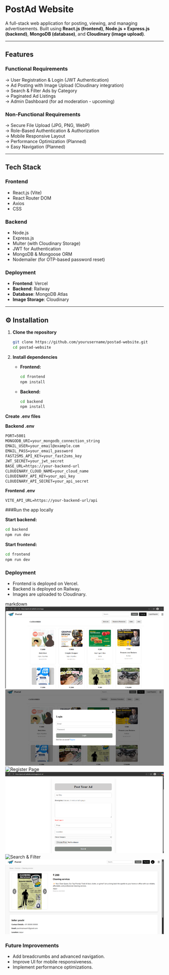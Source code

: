 # PostAd Website  

A full-stack web application for posting, viewing, and managing advertisements. Built using **React.js (frontend)**, **Node.js + Express.js (backend)**, **MongoDB (database)**, and **Cloudinary (image upload)**.  

---

## Features  

### Functional Requirements  
-> User Registration & Login (JWT Authentication)  
-> Ad Posting with Image Upload (Cloudinary integration)  
-> Search & Filter Ads by Category  
-> Paginated Ad Listings  
-> Admin Dashboard (for ad moderation - upcoming)  

### Non-Functional Requirements  
-> Secure File Upload (JPG, PNG, WebP)  
-> Role-Based Authentication & Authorization  
-> Mobile Responsive Layout  
-> Performance Optimization (Planned)  
-> Easy Navigation (Planned)  

---

## Tech Stack  

### Frontend  
- React.js (Vite)  
- React Router DOM  
- Axios  
- CSS  

### Backend  
- Node.js  
- Express.js  
- Multer (with Cloudinary Storage)  
- JWT for Authentication  
- MongoDB & Mongoose ORM  
- Nodemailer (for OTP-based password reset)  

### Deployment  
- **Frontend**: Vercel  
- **Backend**: Railway  
- **Database**: MongoDB Atlas  
- **Image Storage**: Cloudinary  

---

## ⚙️ Installation  

1. **Clone the repository**  
   ```bash
   git clone https://github.com/yourusername/postad-website.git
   cd postad-website
   ```
2. **Install dependencies**

   - **Frontend:**
     ```bash
     cd frontend
     npm install
     ```

   - **Backend:**
     ```bash
     cd backend
     npm install
     ```
**Create .env files**

**Backend .env**
```env
PORT=5001
MONGODB_URI=your_mongodb_connection_string
EMAIL_USER=your_email@example.com
EMAIL_PASS=your_email_password
FAST2SMS_API_KEY=your_fast2sms_key
JWT_SECRET=your_jwt_secret
BASE_URL=https://your-backend-url
CLOUDINARY_CLOUD_NAME=your_cloud_name
CLOUDINARY_API_KEY=your_api_key
CLOUDINARY_API_SECRET=your_api_secret
```
**Frontend .env**
```env
VITE_API_URL=https://your-backend-url/api
```
###Run the app locally

**Start backend:**

```bash
cd backend
npm run dev
```
**Start frontend:**

```bash
cd frontend
npm run dev
```
### Deployment
- Frontend is deployed on Vercel.
- Backend is deployed on Railway.
- Images are uploaded to Cloudinary.


markdown
![Homepage](screenshots/HomePage.png)
![Login Page](screenshots/LoginPage.png)
![Register Page](screenshots/Register.png)
![Post Ad Page](screenshots/PostAdPage.png)
![Search & Filter](screenshots/SearchandFilter.png)
![Ad Details](screenshots/AdDetails.png)
### Future Improvements
- Add breadcrumbs and advanced navigation.
- Improve UI for mobile responsiveness.
- Implement performance optimizations.


